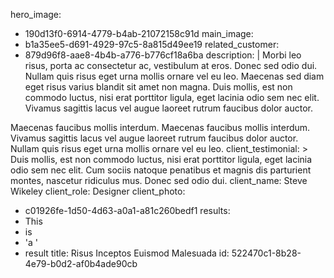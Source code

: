 hero_image:
  - 190d13f0-6914-4779-b4ab-21072158c91d
main_image:
  - b1a35ee5-d691-4929-97c5-8a815d49ee19
related_customer:
  - 879d96f8-aae8-4b4b-a776-b776cf18a6ba
description: |
  Morbi leo risus, porta ac consectetur ac, vestibulum at eros. Donec sed odio dui. Nullam quis risus eget urna mollis ornare vel eu leo. Maecenas sed diam eget risus varius blandit sit amet non magna. Duis mollis, est non commodo luctus, nisi erat porttitor ligula, eget lacinia odio sem nec elit. Vivamus sagittis lacus vel augue laoreet rutrum faucibus dolor auctor.
  
  Maecenas faucibus mollis interdum. Maecenas faucibus mollis interdum. Vivamus sagittis lacus vel augue laoreet rutrum faucibus dolor auctor. Nullam quis risus eget urna mollis ornare vel eu leo.
client_testimonial: >
  Duis mollis, est non commodo luctus, nisi erat porttitor ligula, eget lacinia odio sem nec elit. Cum
  sociis natoque penatibus et magnis dis parturient montes, nascetur ridiculus mus. Donec sed odio
  dui.
client_name: Steve Wikeley
client_role: Designer
client_photo:
  - c01926fe-1d50-4d63-a0a1-a81c260bedf1
results:
  - This
  - is
  - 'a '
  - result
title: Risus Inceptos Euismod Malesuada
id: 522470c1-8b28-4e79-b0d2-af0b4ade90cb
